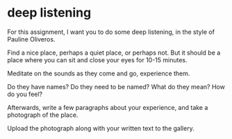 # deep listening

For this assignment, I want you to do some deep listening, in the style of Pauline Oliveros.

Find a nice place, perhaps a quiet place, or perhaps not.  But it should be a place where you can sit and close your eyes for 10-15 minutes.

Meditate on the sounds as they come and go, experience them.

Do they have names?  Do they need to be named?  What do they mean?  How do you feel?  

Afterwards, write a few paragraphs about your experience, and take a photograph of the place.

Upload the photograph along with your written text to the gallery.


<!-- <div class='workshop-code'>

```c

```
</div>


<div class='workshop-code'>

```c

```
</div>


<div class='workshop-code'>

```c

```
</div>


<div class='workshop-code'>

```c

```
</div> -->